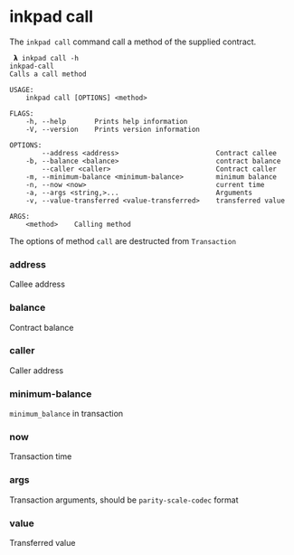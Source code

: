 # inkpad call

The `inkpad call` command call a method of the supplied contract.

```
 𝝺 inkpad call -h
inkpad-call
Calls a call method

USAGE:
    inkpad call [OPTIONS] <method>

FLAGS:
    -h, --help       Prints help information
    -V, --version    Prints version information

OPTIONS:
        --address <address>                        Contract callee
    -b, --balance <balance>                        contract balance
        --caller <caller>                          Contract caller
    -m, --minimum-balance <minimum-balance>        minimum balance
    -n, --now <now>                                current time
    -a, --args <string,>...                        Arguments
    -v, --value-transferred <value-transferred>    transferred value

ARGS:
    <method>    Calling method
```

The options of method `call` are destructed from `Transaction`


### address

Callee address



### balance

Contract balance



### caller

Caller address



### minimum-balance

`minimum_balance` in transaction



### now

Transaction time



### args

Transaction arguments, should be `parity-scale-codec` format



### value

Transferred value
